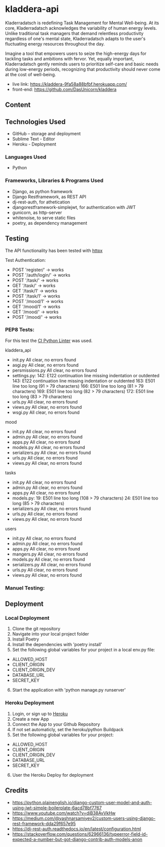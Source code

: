 # kladdera-api

Kladerradatsch is redefining Task Management for Mental Well-being.
At its core, Kladerradatsch acknowledges the variability of human energy levels. Unlike traditional task managers that demand relentless productivity regardless of one's mental state, Kladerradatsch adapts to the user's fluctuating energy resources throughout the day.

Imagine a tool that empowers users to seize the high-energy days for tackling tasks and ambitions with fervor. Yet, equally important, Kladerradatsch gently reminds users to prioritize self-care and basic needs during low-energy periods, recognizing that productivity should never come at the cost of well-being.

* live link: https://kladdera-9fa58a88bfbf.herokuapp.com/
* front-end: https://github.com/DasUnicorn/kladdera

## Content

<!-- toc -->

## Technologies Used

* GitHub – storage and deployment
* Sublime Text - Editor
* Heroku - Deployment

### Languages Used

* Python

### Frameworks, Libraries & Programs Used

* Django, as python framework
* Django Restframework, as REST API
* dj-rest-auth, for athetication
* djangorestframework-simplejwt, for authentication with JWT
* gunicorn, as http-server
* whitenoise, to serve static files
* poetry, as dependency management

## Testing

The API functionality has been tested with [httpx](https://www.python-httpx.org/)

Test Authentication:
* POST 'register/' -> works
* POST '/auth/login/' -> works
* POST '/task/' -> works
* GET '/task/' -> works
* GET '/task/1' -> works
* POST '/task/1' -> works
* POST '/mood/1' -> works
* GET '/mood/1' -> works
* GET '/mood/' -> works
* POST '/mood/' -> works

### PEP8 Tests:

For this test the [CI Python Linter](https://pep8ci.herokuapp.com/) was used.

kladdera_api
* init.py All clear, no errors found
* asgi.py All clear, no errors found
* persmissions.py All clear, no errors found
* settings.py:
142: E122 continuation line missing indentation or outdented
143: E122 continuation line missing indentation or outdented
163: E501 line too long (91 > 79 characters)
166: E501 line too long (81 > 79 characters)
169: E501 line too long (82 > 79 characters)
172: E501 line too long (83 > 79 characters)
* urls.py All clear, no errors found
* views.py  All clear, no errors found
* wsgi.py All clear, no errors found

mood
* init.py All clear, no errors found
* admin.py All clear, no errors found
* apps.py All clear, no errors found
* models.py All clear, no errors found
* serializers.py All clear, no errors found
* urls.py All clear, no errors found
* views.py All clear, no errors found

tasks
* init.py All clear, no errors found
* admin.py All clear, no errors found
* apps.py All clear, no errors found
* models.py:
19: E501 line too long (108 > 79 characters)
24: E501 line too long (85 > 79 characters)
* serializers.py All clear, no errors found
* urls.py All clear, no errors found
* views.py All clear, no errors found

users
* init.py  All clear, no errors found
* admin.py  All clear, no errors found
* apps.py  All clear, no errors found
* mangers.py All clear, no errors found
* models.py All clear, no errors found
* serializers.py All clear, no errors found
* urls.py All clear, no errors found
* views.py All clear, no errors found


### Manuel Testing:


## Deployment

### Local Deployment
1. Clone the git repository
2. Navigate into your local project folder
3. Install Poetry
4. Install the dependencies with 'poetry install'
5. Set the following global variables for your project in a local env.py file:
* ALLOWED_HOST
* CLIENT_ORIGIN
* CLIENT_ORIGIN_DEV
* DATABASE_URL
* SECRET_KEY
6. Start the application with 'python manage.py runserver'


### Heroku Deployment
1. Login, or sign up to [Heroku](heroku.com)
2. Create a new App
3. Connect the App to your Github Repository
4. If not set automaticly, set the heroku/python Buildpack
5. Set the following global variables for your project:
* ALLOWED_HOST
* CLIENT_ORIGIN
* CLIENT_ORIGIN_DEV
* DATABASE_URL
* SECRET_KEY
6. User the Heroku Deploy for deployment


## Credits
* https://python.plainenglish.io/django-custom-user-model-and-auth-using-jwt-simple-boilerplate-6acd78bf7767
* https://www.youtube.com/watch?v=diB38AvVkHw
* https://medium.com/@yashnarsamiyev2/custom-users-using-django-rest-framework-dda29f657e95
* https://dj-rest-auth.readthedocs.io/en/latest/configuration.html
* https://stackoverflow.com/questions/62966136/typeerror-field-id-expected-a-number-but-got-django-contrib-auth-models-anon